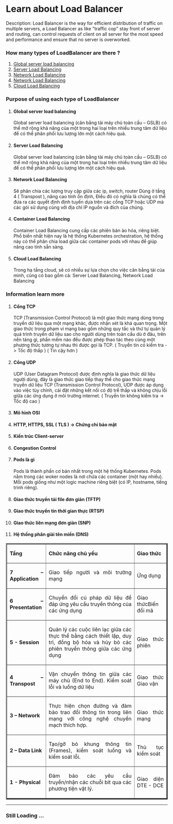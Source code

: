 <h1>Learn about Load Balancer</h1>
<p>
Description: Load Balancer is the way for efficient distribution of traffic on multiple servers, a Load Balancer as like "traffic cop" stay front of server and routing, can control requests of client on all server for the most speed and performance and ensure that no server is overworked.
</p>
 
<h3>How many types of LoadBalancer are there ?</h3>


<ol>
   
   <li><a href="#Section1">Global server load balancing</a></li>
   <li><a href="#Section2">Server Load Balancing</a></li>
   <li><a href="#Section3">Network Load Balancing</a></li>
   <li><a href="#Section4">Network Load Balancing</a></li>
   <li><a href="#Section5">Cloud Load Balancing</a></li>
</ol>


<h3>Purpose of using each type of LoadBalancer</h3>




<ol>
   
   <li><h4>Global server load balancing</li>
<div id="user-content-section1" dir="auto">

Global server load balancing (cân bằng tải máy chủ toàn cầu – GSLB) có thể mở rộng khả năng của một trong hai loại trên nhiều trung tâm dữ liệu để có thể phân phối lưu lượng lớn một cách hiệu quả.

</div>


<li><h4>Server Load Balancing</h4></li>
<div id="user-content-section2" dir="auto">

Global server load balancing (cân bằng tải máy chủ toàn cầu – GSLB) có thể mở rộng khả năng của một trong hai loại trên nhiều trung tâm dữ liệu để có thể phân phối lưu lượng lớn một cách hiệu quả.

</div>


<li><h4>Network Load Balancing</h4></li>
<div id="user-content-section3" dir="auto">

Sẽ phân chia các lượng truy cập giữa các ip, switch, router
Dùng ở tầng 4 (  Transpost ), nâng cao tính ổn định, Điều đó có nghĩa là chúng có thể đưa ra các quyết định định tuyến dựa trên các cổng TCP hoặc UDP mà các gói sử dụng cùng với địa chỉ IP nguồn và đích của chúng.

</div>
<li><h4>Container Load Balancing</h4></li>
<div id="user-content-section4" dir="auto">

Container Load Balancing cung cấp các phiên bản ảo hóa, riêng biệt. 
Phổ biến nhất hiện nay là hệ thống Kubernetes orchestration, 
hệ thống này có thể phân chia load giữa các container pods với nhau để giúp nâng cao tính sẵn sàng.

</div>
<li><h4>Cloud Load Balancing</h4></li>
<div id="user-content-section5" dir="auto">

Trong hạ tầng cloud, sẽ có nhiều sự lựa chọn cho việc cân bằng tải của mình, cũng có bao gồm cả: Server Load Balancing, Network Load Balancing

</div>

</ol>


<h3>Information learn more</h3>


<ol>




<li><h4>Cổng TCP</h4>
<p>TCP (Transmission Control Protocol) là một giao thức mạng dùng trong truyền dữ liệu qua một mạng khác, được nhận xét là khá quan trọng. Một giao thức trong phạm vi mạng bao gồm những quy tắc và thứ tự quản lý quá trình truyền dữ liệu sao cho người dùng trên toàn cầu dù ở đâu, trên nền tảng gì, phần mềm nào đều được phép thao tác theo cùng một phương thức tương tự nhau thì được gọi là TCP.
 ( Truyển tin có kiểm tra -> Tốc độ thấp )
( Tin cậy hơn )</p>
</li>


<li><h4>Cổng UDP</h4>
<p>
UDP (User Datagram Protocol) được định nghĩa là giao thức dữ liệu người dùng, đây là giao thức giao tiếp thay thế cho giao thức mạng truyền dữ liệu TCP (Transmission Control Protocol), UDP được áp dụng vào việc tùy chỉnh, cài đặt những kết nối có độ trễ thấp và không chịu lỗi giữa các ứng dụng ở môi trường internet.
 ( Truyền tin không kiểm tra -> Tốc độ cao )
</p>
</li>


<li><h4>Mô hình OSI</h4>


<p></p>
</li>


<li><h4>HTTP, HTTPS, SSL ( TLS ) -> Chứng chỉ bảo mật</h4></li>


<li><h4>Kiến ​​trúc Client-server</h4></li>


<li><h4>Congestion Control </h4></li>

<li><h4>Pods là gì</h4>
<p>
Pods là thành phần cơ bản nhất trong một hệ thống Kubernetes. 
Pods nằm trong các woker nodes là nơi chứa các container (một hay nhiều). 
Mỗi pods giống như một logic machine riêng biệt (có IP, hostname, tiếng trình riêng).

</p>
</li>

<li><h4>Giao thức truyền tải file đơn giản (TFTP)</h4></li>

<li><h4>Giao thức truyền tin thời gian thực (RTSP)</h4></li>

<li><h4>Giao thức liên mạng đơn giản (SNP)</h4></li>

<li><h4>Hệ thống phân giải tên miền (DNS)</h4></li>

</ol>

<table border="3">
<tbody>
<tr>
<td>
<p style="text-align:justify"><strong>Tầng</strong></p>
</td>
<td><p style="text-align:justify"><strong>Chức năng chủ yếu</strong></p></td>
<td><p style="text-align:justify"><strong>Giao thức</strong></p></td>
</tr>


<tr>
<td><p style="text-align:justify"><strong>7 – Application</strong></p></td>
<td><p style="text-align:justify">Giao tiếp người và môi trường mạng</p></td>
<td><p style="text-align:justify">Ứng dụng</p></td>
</tr>
	
<tr>
<td><p style="text-align:justify"><strong>6 – Presentation</strong></p></td>
<td><p style="text-align:justify">Chuyển đổi cú pháp dữ liệu để đáp ứng yêu cầu truyền thông của các ứng dụng</p></td>
<td><p style="text-align:justify">Giao thứcBiến đổi mã</p></td>
</tr>
	
<tr>
<td><p style="text-align:justify"><strong>5 - Session</strong></p></td>
<td><p style="text-align:justify">Quản lý các cuộc liên lạc giữa các thực thể bằng cách thiết lập, duy trì, đồng bộ hóa và hủy bỏ các phiên truyền thông giữa các ứng dụng</p></td>
<td><p style="text-align:justify">Giao thức phiên</p></td>
</tr>
	
<tr>
<td><p style="text-align:justify"><strong>4 – Transpost</strong></p></td>
<td><p style="text-align:justify">Vận chuyển thông tin giữa các máy chủ (End to End). Kiểm soát lỗi và luồng dữ liệu</p></td>
<td><p style="text-align:justify">Giao thức Giao vận</p></td>
</tr>
	
<tr>
<td><p style="text-align:justify"><strong>3 – Network</strong></p></td>
<td><p style="text-align:justify">Thực hiện chọn đường và đảm bảo trao đổi thông tin trong liên mạng với công nghệ chuyển mạch thích hợp.</p></td>
<td><p style="text-align:justify">Giao thức mạng</p></td>
</tr>

	
<tr>
<td><p style="text-align:justify"><strong>2 – Data Link</strong></p></td>
<td><p style="text-align:justify">Tạo/gỡ bỏ khung thông tin (Frames), kiểm soát luồng và kiểm soát lỗi.</p></td>
<td><p style="text-align:justify">Thủ tục kiểm soát</p></td>
</tr>
	
	
<tr>
<td><p style="text-align:justify"><strong>1 - Physical</strong></p></td>
<td><p style="text-align:justify">Đảm bảo các yêu cầu truyền/nhận các chuỗi bit qua các phương tiện vật lý.</p></td>
<td><p style="text-align:justify">Giao diện DTE - DCE</p></td>
</tr>


</tbody>
</table>



<hr></hr>
<h3>Still Loading ...</h3>

